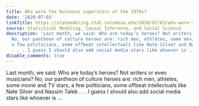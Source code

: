 ```yaml
---
title: Who were the business superstars of the 1970s?
date: '2020-07-03'
linkTitle: https://statmodeling.stat.columbia.edu/2020/07/03/who-were-the-business-superstars-of-the-1970s/
source: Statistical Modeling, Causal Inference, and Social Science
description: 'Last month, we said: Who are today’s heroes? Not writers or even musicians?
  No, our pantheon of culture heroes are: rich men, athletes, some movie and TV stars,
  a few politicians, some offbeat intellectuals like Nate Silver and Nassim Taleb
  . . . I guess I should also add social media stars like whoever is ...'
disable_comments: true
---
```

Last month, we said: Who are today’s heroes? Not writers or even musicians? No, our pantheon of culture heroes are: rich men, athletes, some movie and TV stars, a few politicians, some offbeat intellectuals like Nate Silver and Nassim Taleb . . . I guess I should also add social media stars like whoever is ...